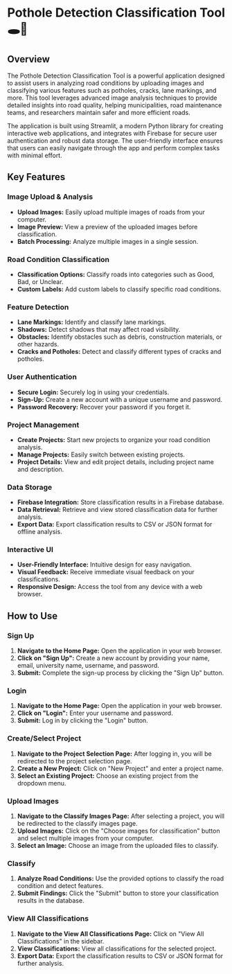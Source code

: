 # Pothole Detection Classification Tool 🕳️🚗

## Overview
The Pothole Detection Classification Tool is a powerful application designed to assist users in analyzing road conditions by uploading images and classifying various features such as potholes, cracks, lane markings, and more. This tool leverages advanced image analysis techniques to provide detailed insights into road quality, helping municipalities, road maintenance teams, and researchers maintain safer and more efficient roads.

The application is built using Streamlit, a modern Python library for creating interactive web applications, and integrates with Firebase for secure user authentication and robust data storage. The user-friendly interface ensures that users can easily navigate through the app and perform complex tasks with minimal effort.

## Key Features

### Image Upload & Analysis
- **Upload Images:** Easily upload multiple images of roads from your computer.
- **Image Preview:** View a preview of the uploaded images before classification.
- **Batch Processing:** Analyze multiple images in a single session.

### Road Condition Classification
- **Classification Options:** Classify roads into categories such as Good, Bad, or Unclear.
- **Custom Labels:** Add custom labels to classify specific road conditions.

### Feature Detection
- **Lane Markings:** Identify and classify lane markings.
- **Shadows:** Detect shadows that may affect road visibility.
- **Obstacles:** Identify obstacles such as debris, construction materials, or other hazards.
- **Cracks and Potholes:** Detect and classify different types of cracks and potholes.

### User Authentication
- **Secure Login:** Securely log in using your credentials.
- **Sign-Up:** Create a new account with a unique username and password.
- **Password Recovery:** Recover your password if you forget it.

### Project Management
- **Create Projects:** Start new projects to organize your road condition analysis.
- **Manage Projects:** Easily switch between existing projects.
- **Project Details:** View and edit project details, including project name and description.

### Data Storage
- **Firebase Integration:** Store classification results in a Firebase database.
- **Data Retrieval:** Retrieve and view stored classification data for further analysis.
- **Export Data:** Export classification results to CSV or JSON format for offline analysis.

### Interactive UI
- **User-Friendly Interface:** Intuitive design for easy navigation.
- **Visual Feedback:** Receive immediate visual feedback on your classifications.
- **Responsive Design:** Access the tool from any device with a web browser.

## How to Use

### Sign Up
1. **Navigate to the Home Page:** Open the application in your web browser.
2. **Click on "Sign Up":** Create a new account by providing your name, email, university name, username, and password.
3. **Submit:** Complete the sign-up process by clicking the "Sign Up" button.

### Login
1. **Navigate to the Home Page:** Open the application in your web browser.
2. **Click on "Login":** Enter your username and password.
3. **Submit:** Log in by clicking the "Login" button.

### Create/Select Project
1. **Navigate to the Project Selection Page:** After logging in, you will be redirected to the project selection page.
2. **Create a New Project:** Click on "New Project" and enter a project name.
3. **Select an Existing Project:** Choose an existing project from the dropdown menu.

### Upload Images
1. **Navigate to the Classify Images Page:** After selecting a project, you will be redirected to the classify images page.
2. **Upload Images:** Click on the "Choose images for classification" button and select multiple images from your computer.
3. **Select an Image:** Choose an image from the uploaded files to classify.

### Classify
1. **Analyze Road Conditions:** Use the provided options to classify the road condition and detect features.
2. **Submit Findings:** Click the "Submit" button to store your classification results in the database.

### View All Classifications
1. **Navigate to the View All Classifications Page:** Click on "View All Classifications" in the sidebar.
2. **View Classifications:** View all classifications for the selected project.
3. **Export Data:** Export the classification results to CSV or JSON format for further analysis.


